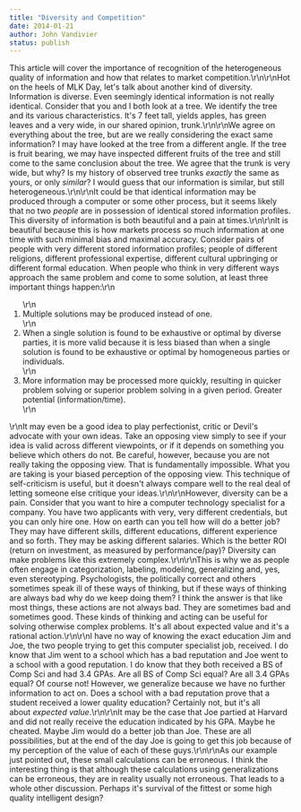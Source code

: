 ```yaml
---
title: "Diversity and Competition"
date: 2014-01-21
author: John Vandivier
status: publish
---
```


This article will cover the importance of recognition of the heterogeneous quality of information and how that relates to market competition.\r\n\r\nHot on the heels of MLK Day, let's talk about another kind of diversity. Information is diverse. Even seemingly identical information is not really identical. Consider that you and I both look at a tree. We identify the tree and its various characteristics. It's 7 feet tall, yields apples, has green leaves and a very wide, in our shared opinion, trunk.\r\n\r\nWe agree on everything about the tree, but are we really considering the exact same information? I may have looked at the tree from a different angle. If the tree is fruit bearing, we may have inspected different fruits of the tree and still come to the same conclusion about the tree. We agree that the trunk is very wide, but why? Is my history of observed tree trunks <em>exactly</em> the same as yours, or only <em>similar</em>? I would guess that our information is similar, but still heterogeneous.\r\n\r\nIt could be that identical information may be produced through a computer or some other process, but it seems likely that no two <em>people</em> are in possession of identical stored information profiles. This diversity of information is both beautiful and a pain at times.\r\n\r\nIt is beautiful because this is how markets process so much information at one time with such minimal bias and maximal accuracy. Consider pairs of people with very different stored information profiles; people of different religions, different professional expertise, different cultural upbringing or different formal education. When people who think in very different ways approach the same problem and come to some solution, at least three important things happen:\r\n<ol>\r\n	<li>Multiple solutions may be produced instead of one.</li>\r\n	<li>When a single solution is found to be exhaustive or optimal by diverse parties, it is more valid because it is less biased than when a single solution is found to be exhaustive or optimal by homogeneous parties or individuals.</li>\r\n	<li>More information may be processed more quickly, resulting in quicker problem solving or superior problem solving in a given period. Greater potential (information/time).</li>\r\n</ol>\r\nIt may even be a good idea to play perfectionist, critic or Devil's advocate with your own ideas. Take an opposing view simply to see if your idea is valid across different viewpoints, or if it depends on something you believe which others do not. Be careful, however, because you are not really taking the opposing view. That is fundamentally impossible. What you are taking is your biased perception of the opposing view. This technique of self-criticism is useful, but it doesn't always compare well to the real deal of letting someone else critique your ideas.\r\n\r\nHowever, diversity can be a pain. Consider that you want to hire a computer technology specialist for a company. You have two applicants with very, very different credentials, but you can only hire one. How on earth can you tell how will do a better job? They may have different skills, different educations, different experience and so forth. They may be asking different salaries. Which is the better ROI (return on investment, as measured by performance/pay)? Diversity can make problems like this extremely complex.\r\n\r\nThis is why we as people often engage in categorization, labeling, modeling, generalizing and, yes, even stereotyping. Psychologists, the politically correct and others sometimes speak ill of these ways of thinking, but if these ways of thinking are always bad why do we keep doing them? I think the answer is that like most things, these actions are not always bad. They are sometimes bad and sometimes good. These kinds of thinking and acting can be useful for solving otherwise complex problems. It's all about expected value and it's a rational action.\r\n\r\nI have no way of knowing the exact education Jim and Joe, the two people trying to get this computer specialist job, received. I do know that Jim went to a school which has a bad reputation and Joe went to a school with a good reputation. I do know that they both received a BS of Comp Sci and had 3.4 GPAs. Are all BS of Comp Sci equal? Are all 3.4 GPAs equal? Of course not! However, we generalize because we have no further information to act on. Does a school with a bad reputation prove that a student received a lower quality education? Certainly not, but it's all about <em>expected value</em>.\r\n\r\nIt may be the case that Joe partied at Harvard and did not really receive the education indicated by his GPA. Maybe he cheated. Maybe Jim would do a better job than Joe. These are all possibilities, but at the end of the day Joe is going to get this job because of my perception of the value of each of these guys.\r\n\r\nAs our example just pointed out, these small calculations can be erroneous. I think the interesting thing is that although these calculations using generalizations can be erroneous, they are in reality usually not erroneous. That leads to a whole other discussion. Perhaps it's survival of the fittest or some high quality intelligent design?